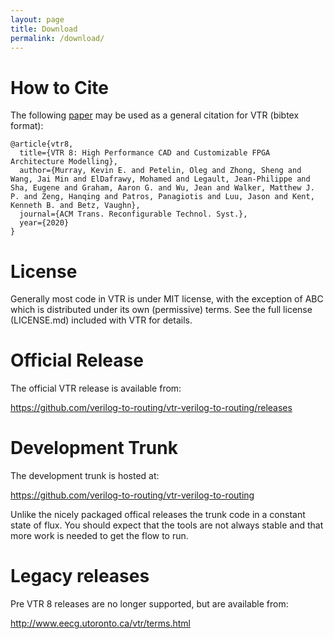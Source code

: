 ```yaml
---
layout: page
title: Download
permalink: /download/
---
```


How to Cite
===========
The following [paper](http://www.eecg.utoronto.ca/~kmurray/vtr/vtr8_trets.pdf) may be used as a general citation for VTR (bibtex format):

    @article{vtr8,
      title={VTR 8: High Performance CAD and Customizable FPGA Architecture Modelling},
      author={Murray, Kevin E. and Petelin, Oleg and Zhong, Sheng and Wang, Jai Min and ElDafrawy, Mohamed and Legault, Jean-Philippe and Sha, Eugene and Graham, Aaron G. and Wu, Jean and Walker, Matthew J. P. and Zeng, Hanqing and Patros, Panagiotis and Luu, Jason and Kent, Kenneth B. and Betz, Vaughn},
      journal={ACM Trans. Reconfigurable Technol. Syst.},
      year={2020}
    }

License
=======

Generally most code in VTR is under MIT license, with the exception of ABC which is distributed under its own (permissive) terms.
See the full license (LICENSE.md) included with VTR for details.

Official Release
================

The official VTR release is available from:

<https://github.com/verilog-to-routing/vtr-verilog-to-routing/releases>

Development Trunk
=================
The development trunk is hosted at:

<https://github.com/verilog-to-routing/vtr-verilog-to-routing>

Unlike the nicely packaged offical releases the trunk code in a constant state of flux. 
You should expect that the tools are not always stable and that more work is needed to get the flow to run.

Legacy releases
===============

Pre VTR 8 releases are no longer supported, but are available from:

<http://www.eecg.utoronto.ca/vtr/terms.html>
